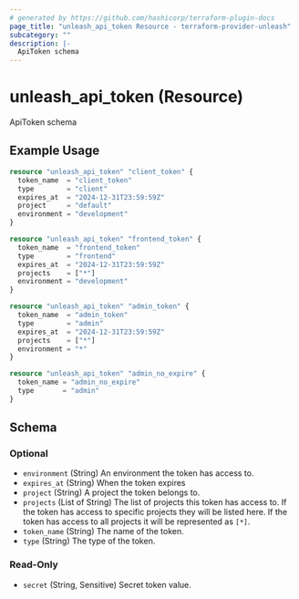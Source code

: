 ```yaml
---
# generated by https://github.com/hashicorp/terraform-plugin-docs
page_title: "unleash_api_token Resource - terraform-provider-unleash"
subcategory: ""
description: |-
  ApiToken schema
---
```


# unleash_api_token (Resource)

ApiToken schema

## Example Usage

```terraform
resource "unleash_api_token" "client_token" {
  token_name  = "client_token"
  type        = "client"
  expires_at  = "2024-12-31T23:59:59Z"
  project     = "default"
  environment = "development"
}

resource "unleash_api_token" "frontend_token" {
  token_name  = "frontend_token"
  type        = "frontend"
  expires_at  = "2024-12-31T23:59:59Z"
  projects    = ["*"]
  environment = "development"
}

resource "unleash_api_token" "admin_token" {
  token_name  = "admin_token"
  type        = "admin"
  expires_at  = "2024-12-31T23:59:59Z"
  projects    = ["*"]
  environment = "*"
}

resource "unleash_api_token" "admin_no_expire" {
  token_name = "admin_no_expire"
  type       = "admin"
}
```

<!-- schema generated by tfplugindocs -->
## Schema

### Optional

- `environment` (String) An environment the token has access to.
- `expires_at` (String) When the token expires
- `project` (String) A project the token belongs to.
- `projects` (List of String) The list of projects this token has access to. If the token has access to specific projects they will be listed here. If the token has access to all projects it will be represented as `[*]`.
- `token_name` (String) The name of the token.
- `type` (String) The type of the token.

### Read-Only

- `secret` (String, Sensitive) Secret token value.
